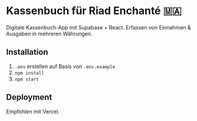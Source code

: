 # Kassenbuch für Riad Enchanté 🇲🇦

Digitale Kassenbuch-App mit Supabase + React. Erfassen von Einnahmen & Ausgaben in mehreren Währungen.

## Installation

1. `.env` erstellen auf Basis von `.env.example`
2. `npm install`
3. `npm start`

## Deployment

Empfohlen mit Vercel.

